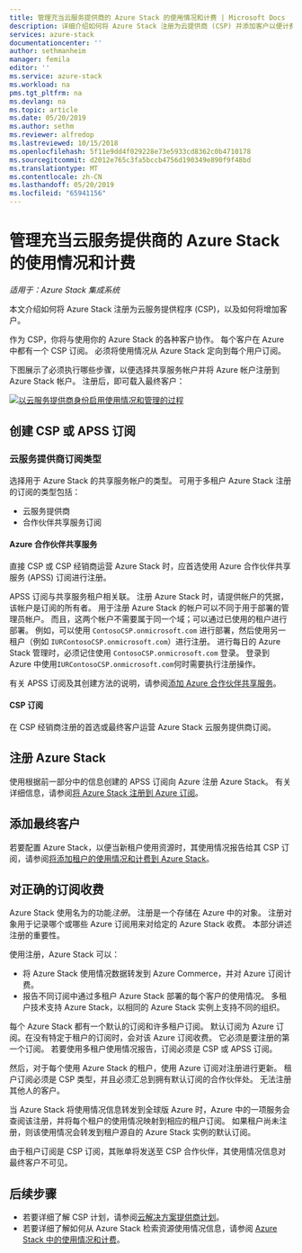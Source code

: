 ```yaml
---
title: 管理充当云服务提供商的 Azure Stack 的使用情况和计费 | Microsoft Docs
description: 详细介绍如何将 Azure Stack 注册为云提供商 (CSP) 并添加客户以便计费。
services: azure-stack
documentationcenter: ''
author: sethmanheim
manager: femila
editor: ''
ms.service: azure-stack
ms.workload: na
pms.tgt_pltfrm: na
ms.devlang: na
ms.topic: article
ms.date: 05/20/2019
ms.author: sethm
ms.reviewer: alfredop
ms.lastreviewed: 10/15/2018
ms.openlocfilehash: 5f11e9dd4f029228e73e5933cd8362c0b4710178
ms.sourcegitcommit: d2012e765c3fa5bccb4756d190349e890f9f48bd
ms.translationtype: MT
ms.contentlocale: zh-CN
ms.lasthandoff: 05/20/2019
ms.locfileid: "65941156"
---
```

# <a name="manage-usage-and-billing-for-azure-stack-as-a-cloud-service-provider"></a>管理充当云服务提供商的 Azure Stack 的使用情况和计费

*适用于：Azure Stack 集成系统*

本文介绍如何将 Azure Stack 注册为云服务提供程序 (CSP)，以及如何将增加客户。

作为 CSP，你将与使用你的 Azure Stack 的各种客户协作。 每个客户在 Azure 中都有一个 CSP 订阅。 必须将使用情况从 Azure Stack 定向到每个用户订阅。

下图展示了必须执行哪些步骤，以便选择共享服务帐户并将 Azure 帐户注册到 Azure Stack 帐户。 注册后，即可载入最终客户：

[![以云服务提供商身份启用使用情况和管理的过程](media/azure-stack-add-manage-billing-as-a-csp/process-add-useage-as-a-csp.png "以云服务提供商身份启用使用情况和管理的过程")](media/azure-stack-add-manage-billing-as-a-csp/process-add-useage-as-a-csp.png#lightbox)

## <a name="create-a-csp-or-apss-subscription"></a>创建 CSP 或 APSS 订阅

### <a name="cloud-service-provider-subscription-types"></a>云服务提供商订阅类型

选择用于 Azure Stack 的共享服务帐户的类型。 可用于多租户 Azure Stack 注册的订阅的类型包括：

- 云服务提供商
- 合作伙伴共享服务订阅

#### <a name="azure-partner-shared-services"></a>Azure 合作伙伴共享服务

直接 CSP 或 CSP 经销商运营 Azure Stack 时，应首选使用 Azure 合作伙伴共享服务 (APSS) 订阅进行注册。

APSS 订阅与共享服务租户相关联。 注册 Azure Stack 时，请提供帐户的凭据，该帐户是订阅的所有者。 用于注册 Azure Stack 的帐户可以不同于用于部署的管理员帐户。 而且，这两个帐户不需要属于同一个域；可以通过已使用的租户进行部署。 例如，可以使用 `ContosoCSP.onmicrosoft.com` 进行部署，然后使用另一租户（例如 `IURContosoCSP.onmicrosoft.com`）进行注册。 进行每日的 Azure Stack 管理时，必须记住使用 `ContosoCSP.onmicrosoft.com` 登录。 登录到 Azure 中使用`IURContosoCSP.onmicrosoft.com`何时需要执行注册操作。

有关 APSS 订阅及其创建方法的说明，请参阅[添加 Azure 合作伙伴共享服务](/partner-center/shared-services)。

#### <a name="csp-subscriptions"></a>CSP 订阅

在 CSP 经销商注册的首选或最终客户运营 Azure Stack 云服务提供商订阅。

## <a name="register-azure-stack"></a>注册 Azure Stack

使用根据前一部分中的信息创建的 APSS 订阅向 Azure 注册 Azure Stack。 有关详细信息，请参阅[将 Azure Stack 注册到 Azure 订阅](azure-stack-registration.md)。

## <a name="add-end-customer"></a>添加最终客户

若要配置 Azure Stack，以便当新租户使用资源时，其使用情况报告给其 CSP 订阅，请参阅[将添加租户的使用情况和计费到 Azure Stack](azure-stack-csp-howto-register-tenants.md)。

## <a name="charge-the-right-subscriptions"></a>对正确的订阅收费

Azure Stack 使用名为的功能*注册*。 注册是一个存储在 Azure 中的对象。 注册对象用于记录哪个或哪些 Azure 订阅用来对给定的 Azure Stack 收费。 本部分讲述注册的重要性。

使用注册，Azure Stack 可以：

- 将 Azure Stack 使用情况数据转发到 Azure Commerce，并对 Azure 订阅计费。
- 报告不同订阅中通过多租户 Azure Stack 部署的每个客户的使用情况。 多租户技术支持 Azure Stack，以相同的 Azure Stack 实例上支持不同的组织。

每个 Azure Stack 都有一个默认的订阅和许多租户订阅。 默认订阅为 Azure 订阅。在没有特定于租户的订阅时，会对该 Azure 订阅收费。 它必须是要注册的第一个订阅。 若要使用多租户使用情况报告，订阅必须是 CSP 或 APSS 订阅。

然后，对于每个使用 Azure Stack 的租户，使用 Azure 订阅对注册进行更新。 租户订阅必须是 CSP 类型，并且必须汇总到拥有默认订阅的合作伙伴处。 无法注册其他人的客户。

当 Azure Stack 将使用情况信息转发到全球版 Azure 时，Azure 中的一项服务会查阅该注册，并将每个租户的使用情况映射到相应的租户订阅。 如果租户尚未注册，则该使用情况会转发到租户源自的 Azure Stack 实例的默认订阅。

由于租户订阅是 CSP 订阅，其账单将发送至 CSP 合作伙伴，其使用情况信息对最终客户不可见。

## <a name="next-steps"></a>后续步骤

- 若要详细了解 CSP 计划，请参阅[云解决方案提供商计划](https://partner.microsoft.com/solutions/microsoft-cloud-solutions)。
- 若要详细了解如何从 Azure Stack 检索资源使用情况信息，请参阅 [Azure Stack 中的使用情况和计费](azure-stack-billing-and-chargeback.md)。
